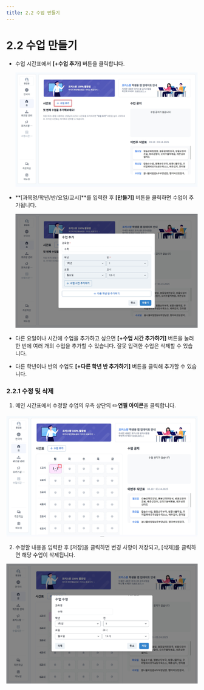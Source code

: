 ```yaml
---
title: 2.2 수업 만들기
---
```

# 2.2 수업 만들기

* 수업 시간표에서 **\[+수업 추가]** 버튼을 클릭합니다.

  ![](/img/tcher_2-2_01.jpg)
* **\[과목명/학년/반/요일/교시]**를 입력한 후 **\[만들기]** 버튼을 클릭하면 수업이 추가됩니다.

  ![](/img/tcher_2-2_02.jpg)
* 다른 요일이나 시간에 수업을 추가하고 싶으면 **\[+수업 시간 추가하기]** 버튼을 눌러 한 번에 여러 개의 수업을 추가할 수 있습니다. 잘못 입력한 수업은 삭제할 수 있습니다.
* 다른 학년이나 반의 수업도 **\[+다른 학년 반 추가하기]** 버튼을 클릭해 추가할 수 있습니다.

### 2.2.1 수정 및 삭제

1. 메인 시간표에서 수정할 수업의 우측 상단의 ✏️**연필 아이콘**을 클릭합니다.

![](/img/tcher_2-2-1_01.jpg)

2. 수정할 내용을 입력한 후 \[저장]을 클릭하면 변경 사항이 저장되고, \[삭제]를 클릭하면 해당 수업이 삭제됩니다.

![](/img/tcher_2-2-1_02.jpg)

